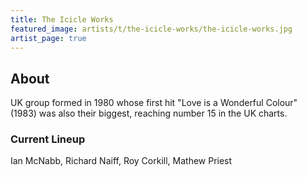 ```yaml
---
title: The Icicle Works
featured_image: artists/t/the-icicle-works/the-icicle-works.jpg
artist_page: true
---
```

## About

UK group formed in 1980 whose first hit "Love is a Wonderful Colour" (1983) was also their biggest, reaching number 15 in the UK charts.

### Current Lineup

Ian McNabb, Richard Naiff, Roy Corkill, Mathew Priest

